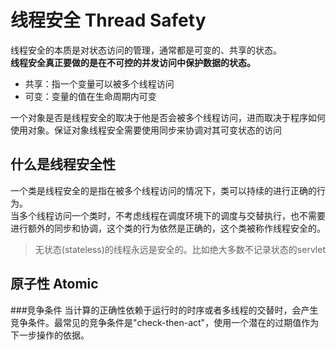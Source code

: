 # 线程安全 Thread Safety
线程安全的本质是对状态访问的管理，通常都是可变的、共享的状态。<br>
**线程安全真正要做的是在不可控的并发访问中保护数据的状态。**
- 共享：指一个变量可以被多个线程访问
- 可变：变量的值在生命周期内可变

一个对象是否是线程安全的取决于他是否会被多个线程访问，进而取决于程序如何使用对象。保证对象线程安全需要使用同步来协调对其可变状态的访问

## 什么是线程安全性
一个类是线程安全的是指在被多个线程访问的情况下，类可以持续的进行正确的行为。<br>
当多个线程访问一个类时，不考虑线程在调度环境下的调度与交替执行，也不需要进行额外的同步和协调，这个类的行为依然是正确的，这个类被称作线程安全的。


>无状态(stateless)的线程永远是安全的。比如绝大多数不记录状态的servlet

## 原子性 Atomic
###竞争条件
当计算的正确性依赖于运行时的时序或者多线程的交替时，会产生竞争条件。最常见的竞争条件是"check-then-act"，使用一个潜在的过期值作为下一步操作的依据。
